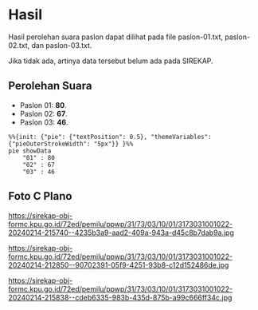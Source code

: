 # Hasil

Hasil perolehan suara paslon dapat dilihat pada file paslon-01.txt, paslon-02.txt, dan paslon-03.txt.

Jika tidak ada, artinya data tersebut belum ada pada SIREKAP.

## Perolehan Suara

 * Paslon 01: **80**.
 * Paslon 02: **67**.
 * Paslon 03: **46**.

```mermaid
%%{init: {"pie": {"textPosition": 0.5}, "themeVariables": {"pieOuterStrokeWidth": "5px"}} }%%
pie showData
    "01" : 80
    "02" : 67
    "03" : 46
```
## Foto C Plano

https://sirekap-obj-formc.kpu.go.id/72ed/pemilu/ppwp/31/73/03/10/01/3173031001022-20240214-215740--4235b3a9-aad2-409a-943a-d45c8b7dab9a.jpg

https://sirekap-obj-formc.kpu.go.id/72ed/pemilu/ppwp/31/73/03/10/01/3173031001022-20240214-212850--90702391-05f9-4251-93b8-c12d152486de.jpg

https://sirekap-obj-formc.kpu.go.id/72ed/pemilu/ppwp/31/73/03/10/01/3173031001022-20240214-215838--cdeb6335-983b-435d-875b-a99c666ff34c.jpg

